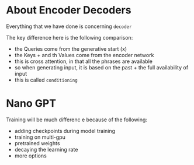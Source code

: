 # About Encoder Decoders

Everything that we have done is concerning `decoder`

The key difference here is the following comparison:

- the Queries come from the generative start (x)
- the Keys + and th Values come from the encoder network
- this is cross attention, in that all the phrases are available
- so when generating input, it is based on the past + the full availability of input
- this is called `conditioning`

# Nano GPT

Training will be much differenc e because of the following:

- adding checkpoints during model training
- training on multi-gpu
- pretrained weights
- decaying the learning rate
- more options